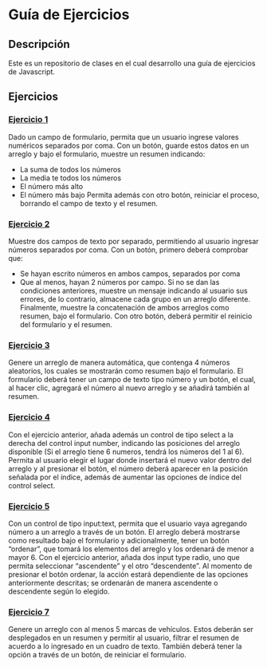 # Guía de Ejercicios

## Descripción
Este es un repositorio de clases en el cual desarrollo una guía de ejercicios de Javascript.

## Ejercicios

### [Ejercicio 1](ejercicios/ejercicio1.html)

Dado un campo de formulario, permita que un usuario ingrese valores numéricos separados por coma. Con un botón, guarde estos datos en un arreglo y bajo el formulario, muestre un resumen indicando:
- La suma de todos los números
- La media te todos los números
- El número más alto
- El número más bajo
Permita además con otro botón, reiniciar el proceso, borrando el campo de texto y el resumen.

### [Ejercicio 2](ejercicios/ejercicio2.html)

Muestre dos campos de texto por separado, permitiendo al usuario ingresar números separados por coma. Con un botón, primero deberá comprobar que:
- Se hayan escrito números en ambos campos, separados por coma
- Que al menos, hayan 2 números por campo.
Si no se dan las condiciones anteriores, muestre un mensaje indicando al usuario sus errores, de lo contrario, almacene cada grupo en un arreglo diferente. Finalmente, muestre la concatenación de ambos arreglos como resumen, bajo el formulario. Con otro botón, deberá permitir el reinicio del formulario y el resumen.

### [Ejercicio 3](ejercicios/ejercicio3.html)

Genere un arreglo de manera automática, que contenga 4 números aleatorios, los cuales se mostrarán como resumen bajo el formulario. El formulario deberá tener un campo de texto tipo número y un botón, el cual, al hacer clic, agregará el número al nuevo arreglo y se añadirá también al resumen.

### [Ejercicio 4](ejercicios/ejercicio4.html)

Con el ejercicio anterior, añada además un control de tipo select a la derecha del control input number, indicando las posiciones del arreglo disponible (Si el arreglo tiene 6 numeros, tendrá los números del 1 al 6). Permita al usuario elegir el lugar donde insertará el nuevo valor dentro del arreglo y al presionar el botón, el número deberá aparecer en la posición señalada por el índice, además de aumentar las opciones de índice del control select.

### [Ejercicio 5](ejercicios/ejercicio5.html)

Con un control de tipo input:text, permita que el usuario vaya agregando número a un arreglo a través de un botón. El arreglo deberá mostrarse como resultado bajo el formulario y adicionalmente, tener un botón “ordenar”, que tomará los elementos del arreglo y los ordenará de menor a mayor
6. Con el ejercicio anterior, añada dos input type radio, uno que permita seleccionar “ascendente” y el otro “descendente”. Al momento de presionar el botón ordenar, la acción estará dependiente de las opciones anteriormente descritas; se ordenarán de manera ascendente o descendente según lo elegido.

### [Ejercicio 7](ejercicios/ejercicio7.html)

Genere un arreglo con al menos 5 marcas de vehículos. Estos deberán ser desplegados en un resumen y permitir al usuario, filtrar el resumen de acuerdo a lo ingresado en un cuadro de texto. También deberá tener la opción a través de un botón, de reiniciar el formulario.